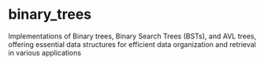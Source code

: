 # binary_trees
Implementations of Binary trees, Binary Search Trees (BSTs), and AVL trees, offering essential data structures for efficient data organization and retrieval in various applications
